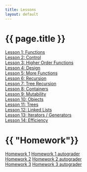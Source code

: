 ```yaml
---
title: Lessons
layout: default
---
```


# {{ page.title }}

[Lesson 1: Functions](/Lessons/lesson1.md)\
[Lesson 2: Control](/Lessons/lesson2.md)\
[Lesson 3: Higher Order Functions](/Lessons/lesson3.md)\
[Lesson 4: Design](/Lessons/lesson4.md)\
[Lesson 5: More Functions](/Lessons/lesson5.md)\
[Lesson 6: Recursion](/Lessons/lesson6.md)\
[Lesson 7: Tree Recursion](/Lessons/lesson7.md)\
[Lesson 8: Containers](/Lessons/lesson8.md)\
[Lesson 9: Mutability](/Lessons/lesson9.md)\
[Lesson 10: Objects](/Lessons/lesson10.md)\
[Lesson 11: Trees](/Lessons/lesson11.md)\
[Lesson 12: Linked Lists](/Lessons/lesson12.md)\
[Lesson 13: Iterators / Generators](/Lessons/lesson13.md)\
[Lesson 14: Efficiency](/Lessons/lesson14.md)




# {{ "Homework"}}

<a href="homework/hw1/hw1.zip" download>Homework 1</a>
<a href="homework/hw1/hw1-autograder.py" download>Homework 1 autograder</a>\
<a href="homework/hw2/hw2.py" download>Homework 2</a>
<a href="homework/hw2/hw2-autograder.py" download>Homework 2 autograder</a>\
<a href="homework/hw3/hw3.py" download>Homework 3</a>
<a href="homework/hw3/hw3-autograder.py" download>Homework 3 autograder</a>

<!--
Practical Project Ideas:

* Create a python game (I probably have to create the structure)
* Create a python app (like the mileage calculator)
* Create a discord bot (like brawl bot)
* Steal from 61A projects.

Maybe gitlet?
-->